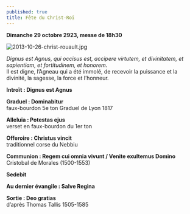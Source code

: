 ```yaml
---
published: true
title: Fête du Christ-Roi
---
```

**Dimanche 29 octobre 2923, messe de 18h30**

![2013-10-26-christ-rouault.jpg]({{site.baseurl}}/images/2013-10-26-christ-rouault.jpg)

*Dignus est Agnus, qui occisus est, accipere virtutem, et divinitatem, et sapientiam, et fortitudinem, et honorem.*  
Il est digne, l’Agneau qui a été immolé, de recevoir la puissance et la divinité, la sagesse, la force et l’honneur.

**Introït : Dignus est Agnus**  

**Graduel : Dominabitur**  
faux-bourdon 5e ton Graduel de Lyon 1817

**Alleluia : Potestas ejus**  
verset en faux-bourdon du 1er ton

**Offeroire : Christus vincit**  
traditionnel corse du Nebbiu

**Communion : Regem cui omnia vivunt / Venite exultemus Domino**  
Cristobal de Morales (1500-1553)

**Sedebit**  

**Au dernier évangile : Salve Regina**

**Sortie : Deo gratias**  
d’après Thomas Tallis 1505-1585
